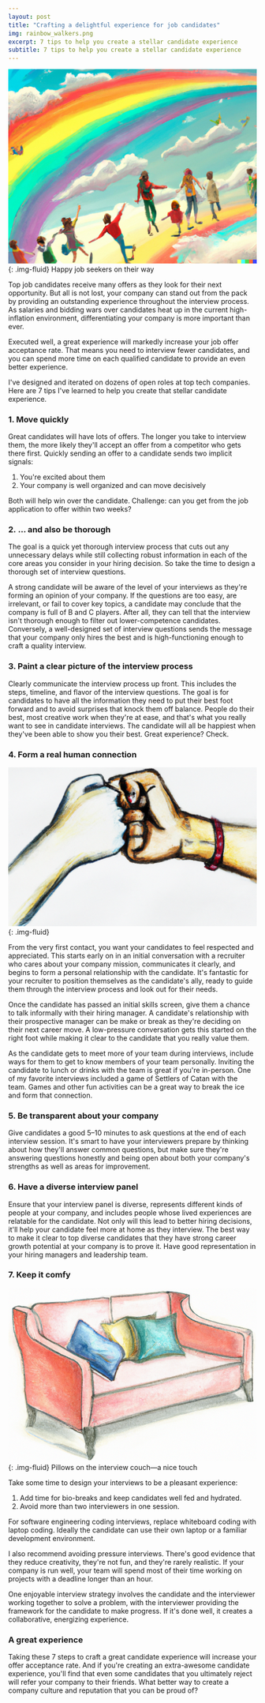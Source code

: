 ```yaml
---
layout: post
title: "Crafting a delightful experience for job candidates"
img: rainbow_walkers.png
excerpt: 7 tips to help you create a stellar candidate experience
subtitle: 7 tips to help you create a stellar candidate experience
---
```


![People walking on a rainbow](/images/rainbow_walkers.png){: .img-fluid}
Happy job seekers on their way

Top job candidates receive many offers as they look for their next opportunity. But all is not lost, your company can stand out from the pack by providing an outstanding experience throughout the interview process. As salaries and bidding wars over candidates heat up in the current high-inflation environment, differentiating your company is more important than ever.

Executed well, a great experience will markedly increase your job offer acceptance rate. That means you need to interview fewer candidates, and you can spend more time on each qualified candidate to provide an even better experience.

I've designed and iterated on dozens of open roles at top tech companies. Here are 7 tips I've learned to help you create that stellar candidate experience.

### 1. Move quickly

Great candidates will have lots of offers. The longer you take to interview them, the more likely they'll accept an offer from a competitor who gets there first. Quickly sending an offer to a candidate sends two implicit signals:
1. You're excited about them
1. Your company is well organized and can move decisively

Both will help win over the candidate. Challenge: can you get from the job application to offer within two weeks?

### 2. … and also be thorough

The goal is a quick yet thorough interview process that cuts out any unnecessary delays while still collecting robust information in each of the core areas you consider in your hiring decision. So take the time to design a thorough set of interview questions.

A strong candidate will be aware of the level of your interviews as they're forming an opinion of your company. If the questions are too easy, are irrelevant, or fail to cover key topics, a candidate may conclude that the company is full of B and C players. After all, they can tell that the interview isn't thorough enough to filter out lower-competence candidates. Conversely, a well-designed set of interview questions sends the message that your company only hires the best and is high-functioning enough to craft a quality interview.

### 3. Paint a clear picture of the interview process

Clearly communicate the interview process up front. This includes the steps, timeline, and flavor of the interview questions. The goal is for candidates to have all the information they need to put their best foot forward and to avoid surprises that knock them off balance. People do their best, most creative work when they're at ease, and that's what you really want to see in candidate interviews. The candidate will all be happiest when they've been able to show you their best. Great experience? Check.

### 4. Form a real human connection

![Fist bump](/images/fist_bump.png){: .img-fluid}

From the very first contact, you want your candidates to feel respected and appreciated. This starts early on in an initial conversation with a recruiter who cares about your company mission, communicates it clearly, and begins to form a personal relationship with the candidate. It's fantastic for your recruiter to position themselves as the candidate's ally, ready to guide them through the interview process and look out for their needs.

Once the candidate has passed an initial skills screen, give them a chance to talk informally with their hiring manager. A candidate's relationship with their prospective manager can be make or break as they're deciding on their next career move. A low-pressure conversation gets this started on the right foot while making it clear to the candidate that you really value them.

As the candidate gets to meet more of your team during interviews, include ways for them to get to know members of your team personally. Inviting the candidate to lunch or drinks with the team is great if you're in-person. One of my favorite interviews included a game of Settlers of Catan with the team. Games and other fun activities can be a great way to break the ice and form that connection.

### 5. Be transparent about your company

Give candidates a good 5–10 minutes to ask questions at the end of each interview session. It's smart to have your interviewers prepare by thinking about how they'll answer common questions, but make sure they're answering questions honestly and being open about both your company's strengths as well as areas for improvement.

### 6. Have a diverse interview panel

Ensure that your interview panel is diverse, represents different kinds of people at your company, and includes people whose lived experiences are relatable for the candidate. Not only will this lead to better hiring decisions, it'll help your candidate feel more at home as they interview. The best way to make it clear to top diverse candidates that they have strong career growth potential at your company is to prove it. Have good representation in your hiring managers and leadership team.

### 7. Keep it comfy

![Couch](/images/couch.png){: .img-fluid}
Pillows on the interview couch—a nice touch 

Take some time to design your interviews to be a pleasant experience:
1. Add time for bio-breaks and keep candidates well fed and hydrated.
2. Avoid more than two interviewers in one session.

For software engineering coding interviews, replace whiteboard coding with laptop coding. Ideally the candidate can use their own laptop or a familiar development environment.

I also recommend avoiding pressure interviews. There's good evidence that they reduce creativity, they're not fun, and they're rarely realistic. If your company is run well, your team will spend most of their time working on projects with a deadline longer than an hour.

One enjoyable interview strategy involves the candidate and the interviewer working together to solve a problem, with the interviewer providing the framework for the candidate to make progress. If it's done well, it creates a collaborative, energizing experience.

### A great experience

Taking these 7 steps to craft a great candidate experience will increase your offer acceptance rate. And if you're creating an extra-awesome candidate experience, you'll find that even some candidates that you ultimately reject will refer your company to their friends. What better way to create a company culture and reputation that you can be proud of?
